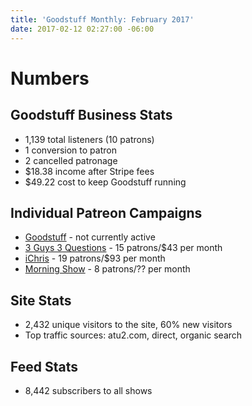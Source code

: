 ```yaml
---
title: 'Goodstuff Monthly: February 2017'
date: 2017-02-12 02:27:00 -06:00
---
```


# Numbers

## Goodstuff Business Stats
* 1,139 total listeners (10 patrons)
* 1 conversion to patron
* 2 cancelled patronage
* $18.38 income after Stripe fees
* $49.22 cost to keep Goodstuff running

## Individual Patreon Campaigns
* [Goodstuff](https://www.patreon.com/goodstuff) - not currently active
* [3 Guys 3 Questions](https://www.patreon.com/3g3q) - 15 patrons/$43 per month
* [iChris](https://www.patreon.com/ichris) - 19 patrons/$93 per month
* [Morning Show](https://www.patreon.com/morningshow) - 8 patrons/?? per month

## Site Stats
* 2,432 unique visitors to the site, 60% new visitors
* Top traffic sources: atu2.com, direct, organic search

## Feed Stats
* 8,442 subscribers to all shows

